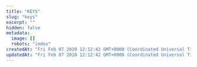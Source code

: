```yaml
---
title: "KEYS"
slug: "keys"
excerpt: ""
hidden: false
metadata: 
  image: []
  robots: "index"
createdAt: "Fri Feb 07 2020 12:12:42 GMT+0000 (Coordinated Universal Time)"
updatedAt: "Fri Feb 07 2020 12:12:42 GMT+0000 (Coordinated Universal Time)"
---
```

